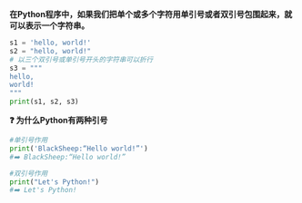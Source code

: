 **在Python程序中，如果我们把单个或多个字符用单引号或者双引号包围起来，就可以表示一个字符串。**
```python
s1 = 'hello, world!'
s2 = "hello, world!"
# 以三个双引号或单引号开头的字符串可以折行
s3 = """
hello, 
world!
"""
print(s1, s2, s3)
```
**❓ 为什么Python有两种引号**
```python
#单引号作用
print('BlackSheep:“Hello world!”')
#➡️ BlackSheep:“Hello world!”

#双引号作用
print("Let's Python!")
#➡️ Let's Python!
```

